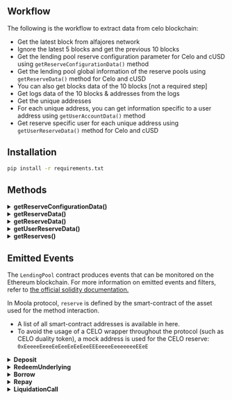 ## Workflow

The following is the workflow to extract data from celo blockchain:

* Get the latest block from alfajores network
* Ignore the latest 5 blocks and get the previous 10 blocks
* Get the lending pool reserve configuration parameter for Celo and cUSD using `getReserveConfigurationData()` method
* Get the lending pool global information of the reserve pools using `getReserveData()` method for Celo and cUSD
* You can also get blocks data of the 10 blocks [not a required step] 
* Get logs data of the 10 blocks & addresses from the logs
* Get the unique addresses
* For each unique address, you can get information specific to a user address using `getUserAccountData()` method
* Get reserve specific user for each unique address using `getUserReserveData()` method for Celo and cUSD


## Installation

```bash
pip install -r requirements.txt
```

## Methods

<details><summary><strong>getReserveConfigurationData()</strong></summary>

`function getReserveConfigurationData(address _reserve)`

Returns specific reserve's configuration parameters.

|`return` name              |Type   |Description                                             |
|---------------------------|-------|--------------------------------------------------------|
|ltv                        |uint256|Loan-to-value. Value in percentage|
|liquidationThreshold       |uint256|liquidation threshold. Value in percentage              |
|liquidationDiscount        |uint256|liquidation bonus. Value in percentage|
|interestRateStrategyAddress|address|address of the contract defining the interest rate strategy|
|usageAsCollateralEnabled   |bool   |if `true`, reserve asset can be used as collateral for borrowing|
|borrowingEnabled           |bool   |if `true`, reserve asset can be borrowed|
|stableBorrowRateEnabled    |bool   |if `true`, reserve asset can be borrowed with stable rate mode|
|isActive                   |bool   |if `true`, users can interact with reserve asset|

</details>

<details><summary><strong>getReserveData()</strong></summary>

`function getReserveData(address _reserve)`

Returns global information on any asset `reserve` pool

|`return` name              |Type   |Description                                             |
|---------------------------|-------|--------------------------------------------------------|
|totalLiquidity             |uint256|`reserve` total liquidity|
|availableLiquidity         |uint256|`reserve` available liquidity for borrowing|
|totalBorrowsStable         |uint256|total amount of outstanding borrows at Stable rate|
|totalBorrowsVariable       |uint256|total amount of outstanding borrows at Variable rate|
|liquidityRate              |uint256|current deposit APY of the `reserve` for depositors, in Ray units|
|variableBorrowRate         |uint256|current variable rate APY of the `reserve` pool, in Ray units|
|stableBorrowRate           |uint256|current stable rate APY of the `reserve` pool, in Ray units|
|averageStableBorrowRate    |uint256|current average stable borrow rate|
|utilizationRate            |uint256|expressed as total borrows/total liquidity|
|liquidityIndex             |uint256|cumulative liquidity index|
|variableBorrowIndex        |uint256|cumulative variable borrow index|
|aTokenAddress              |address|mTokens contract address for the specific `_reserve`|
|lastUpdateTimestamp        |uint40 |timestamp of the last update of `reserve` data|

</details>

<details><summary><strong>getReserveData()</strong></summary>

`function getUserAccountData(address _user)`

Returns information of a reserve exclusively related with a particular `user` address

|`return` name              |Type   |Description                                             |
|---------------------------|-------|--------------------------------------------------------|
|totalLiquidityETH          |uint256|`user` aggregated deposits across all the reserves. In Wei|
|totalCollateralETH         |uint256|`user` aggregated collateral across all the reserves. In Wei|
|totalBorrowsETH            |uint256|`user` aggregated outstanding borrows across all the reserves. In Wei|
|totalFeesETH               |uint256|`user` aggregated current outstanding fees in ETH. In Wei|
|availableBorrowsETH        |uint256|`user` available amount to borrow in ETH|
|currentLiquidationThreshold|uint256|`user` current average liquidation threshold across all the collaterals deposited|
|ltv                        |uint256|`user` average Loan-to-Value between all the collaterals|
|healthFactor               |uint256|`user` current Health Factor|

</details>


<details><summary><strong>getUserReserveData()</strong></summary>

`function getUserReserveData(address _reserve, address _user)`

Returns information related to the `user` data on a specific `reserve`


|`return` name              |Type   |Description                                             |
|---------------------------|-------|--------------------------------------------------------|
|currentATokenBalance       |uint256|current `reserve` mToken balance|
|currentBorrowBalance       |uint256|`user` current `reserve` outstanding borrow balance|
|principalBorrowBalance     |uint256|`user` balance of borrowed asset|
|borrowRateMode             |uint256|`user` borrow rate mode either Stable or Variable|
|borrowRate                 |uint256|`user` current borrow rate APY|
|liquidityRate              |uint256|`user` current earn rate on `_reserve`|
|originationFee             |uint256|`user` outstanding loan origination fee|
|variableBorrowIndex        |uint256|`user` variable cumulative index|
|lastUpdateTimestamp        |uint256|Timestamp of the last data update|
|usageAsCollateralEnabled   |bool   |Whether the user's current reserve is enabled as a collateral|

</details>

<details><summary><strong>getReserves()</strong></summary>

`function getReserves()`

Returns an array of all the active reserves addresses.
</details>

## Emitted Events
The `LendingPool` contract produces events that can be monitored on the Ethereum blockchain. For more information on emitted events and filters, refer to [the official solidity documentation.](https://solidity.readthedocs.io/en/latest/contracts.html#events)

In Moola protocol, `reserve` is defined by the smart-contract of the asset used for the method interaction. 

- A list of all smart-contract addresses is available in here. 
- To avoid the usage of a CELO wrapper throughout the protocol (such as CELO duality token), a mock address is used for the CELO reserve: `0xEeeeeEeeeEeEeeEeEeEeeEEEeeeeEeeeeeeeEEeE`

<details><summary><strong>Deposit</strong></summary>

|`return` name    |Type   |Description                                             |
|-----------------|-------|--------------------------------------------------------|
|_reserve         |address|address of the underlying asset|
|_user            |address|address of the `user`|
|_amount          |uint256|amount deposited, in Wei|
|_referral        |uint16 |`ReferralCode` for referral programs|
|_timestamp       |uint256|timestamp of the transaction, in Unix time|

</details>

<details><summary><strong>RedeemUnderlying</strong></summary>

|`return` name    |Type   |Description                                             |
|-----------------|-------|--------------------------------------------------------|
|_reserve         |address|address of the underlying asset|
|_user            |address|address of the `user`|
|_amount          |uint256|amount redeemed, in Wei|
|_timestamp       |uint256|timestamp of the transaction, in Unix time|

</details>

<details><summary><strong>Borrow</strong></summary>

|`return` name         |Type   |Description                                             |
|----------------------|-------|--------------------------------------------------------|
|_reserve              |address|address of the underlying asset|
|_user                 |address|address of the `user`|
|_amount               |uint256|amount borrowed, in Wei|
|_borrowRateMode       |uint16 |interest rate mode `0` for None, `1` for stable and `2` for variable|
|_borrowRate           |uint256|APY of the loan at the time of the `borrow()` call. in Wei|
|_originationFee       |uint256|amount of the `originationFee` of the loan, in Ray units|
|_borrowBalanceIncrease|uint256|amount of debt increased since the last update by the user, in Wei|
|_referral             |uint16 |`ReferralCode` for referral programs|
|_timestamp            |uint256|timestamp of the transaction, in Unix time|

</details>

<details><summary><strong>Repay</strong></summary>

|`return` name         |Type   |Description                                             |
|----------------------|-------|--------------------------------------------------------|
|_reserve              |address|address of the underlying asset|
|_user                 |address|address of the `user`|
|_repayer              |address|address of the `repayer`|
|_amountMinusFees      |uint256|amount repayed, without fees|
|_fees                 |uint256|fees paid|
|_borrowBalanceIncrease|uint256|amount of debt increased since the last update by the user, in Wei|
|_timestamp            |uint256|timestamp of the transaction, in Unix time|

</details>

<details><summary><strong>LiquidationCall</strong></summary>

|`return` name              |Type   |Description                                             |
|---------------------------|-------|--------------------------------------------------------|
|_collateral                |address|address of the contract of collateral asset being liquidated|
|_reserve                   |address|address of the underlying asset|
|_user                      |address|address of the `user` being liquidated|
|_purchaseAmount            |uint256|amount of the liquidation, in Wei|
|_liquidatedCollateralAmount|uint256|amount of collateral being liquidated|
|_accruedBorrowInterest     |uint256|amount of debt increased since the last update by the user, in Wei|
|_liquidator                |address|address of the liquidator|
|_receiveAToken             |bool   |`true` if the liquidator wants to receive mTokens, `false` otherwise|
|_timestamp                 |uint256|timestamp of the transaction, in Unix time|

</details>